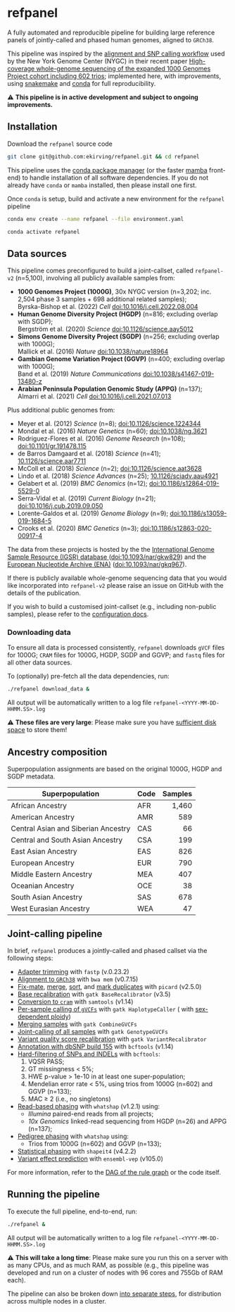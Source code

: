 # refpanel

A fully automated and reproducible pipeline for building large reference panels of jointly-called and phased human
genomes, aligned to `GRCh38`.

This pipeline was inspired by the [alignment and SNP calling workflow](
http://ftp.1000genomes.ebi.ac.uk/vol1/ftp/data_collections/1000G_2504_high_coverage/20190405_NYGC_b38_pipeline_description.pdf)
used by the New York Genome Center (NYGC) in their recent paper [High-coverage whole-genome sequencing of the expanded 
1000 Genomes Project cohort including 602 trios](
https://doi.org/10.1016/j.cell.2022.08.004); implemented here, with improvements,
using [snakemake](https://snakemake.readthedocs.io/en/stable/) and
[conda](https://docs.conda.io/projects/conda/en/latest/) for full reproducibility.

:warning: **This pipeline is in active development and subject to ongoing improvements.**

## Installation

Download the `refpanel` source code

```bash
git clone git@github.com:ekirving/refpanel.git && cd refpanel
```

This pipeline uses the [conda package manager](https://docs.conda.io/projects/conda/en/latest/index.html) (or the
faster [mamba](https://mamba.readthedocs.io/en/latest/index.html) front-end) to handle installation of all software
dependencies. If you do not already have `conda` or `mamba` installed, then please install one first.

Once `conda` is setup, build and activate a new environment for the `refpanel` pipeline

```bash
conda env create --name refpanel --file environment.yaml
```

```bash
conda activate refpanel
```

## Data sources

This pipeline comes preconfigured to build a joint-callset, called `refpanel-v2` (n=5,100), involving all publicly 
available samples from:

* **1000 Genomes Project (1000G)**, 30x NYGC version (n=3,202; inc. 2,504 phase 3 samples + 698 additional related samples); \
  Byrska-Bishop et al. (2022) *Cell* [doi:10.1016/j.cell.2022.08.004](https://doi.org/10.1016/j.cell.2022.08.004)
* **Human Genome Diversity Project (HGDP)** (n=816; excluding overlap with SGDP); \
  Bergström et al. (2020) *Science* [doi:10.1126/science.aay5012](https://doi.org/10.1126/science.aay5012)
* **Simons Genome Diversity Project (SGDP)** (n=256; excluding overlap with 1000G); \
  Mallick et al. (2016) *Nature* [doi:10.1038/nature18964](https://doi.org/10.1038/nature18964)
* **Gambian Genome Variation Project (GGVP)** (n=400; excluding overlap with 1000G); \
  Band et al. (2019) *Nature Communications* [doi:10.1038/s41467-019-13480-z](https://doi.org/10.1038/s41467-019-13480-z)
* **Arabian Peninsula Population Genomic Study (APPG)**  (n=137); \
  Almarri et al. (2021) *Cell* [doi:10.1016/j.cell.2021.07.013](https://doi.org/10.1016/j.cell.2021.07.013)

Plus additional public genomes from:
* Meyer et al. (2012) *Science* (n=8); [doi:10.1126/science.1224344](https://doi.org/10.1126/science.1224344)
* Mondal et al. (2016) *Nature Genetics* (n=60); [doi:10.1038/ng.3621](https://doi.org/10.1038/ng.3621)
* Rodriguez-Flores et al. (2016) *Genome Research* (n=108); [doi:10.1101/gr.191478.115](https://doi.org/10.1101/gr.191478.115)
* de Barros Damgaard et al. (2018) *Science* (n=41); [10.1126/science.aar7711](https://doi.org/10.1126/science.aar7711)
* McColl et al. (2018) *Science* (n=2); [doi:10.1126/science.aat3628](https://doi.org/10.1126/science.aat3628)
* Lindo et al. (2018) *Science Advances* (n=25); [10.1126/sciadv.aau4921](https://doi.org/10.1126/sciadv.aau4921)
* Gelabert et al. (2019) *BMC Genomics* (n=12); [doi:10.1186/s12864-019-5529-0](https://doi.org/10.1186/s12864-019-5529-0)
* Serra-Vidal et al. (2019) *Current Biology* (n=21); [doi:10.1016/j.cub.2019.09.050](https://doi.org/10.1016/j.cub.2019.09.050)
* Lorente-Galdos et al. (2019) *Genome Biology* (n=9); [doi:10.1186/s13059-019-1684-5](https://doi.org/10.1186/s13059-019-1684-5)
* Crooks et al. (2020) *BMC Genetics* (n=3); [doi:10.1186/s12863-020-00917-4](https://doi.org/10.1186/s12863-020-00917-4)

The data from these projects is hosted by the
the [International Genome Sample Resource (IGSR) database ](https://www.internationalgenome.org/)
([doi:10.1093/nar/gkw829](https://doi.org/10.1093/nar/gkw829)) and the [European Nucleotide Archive (ENA)](
https://www.ebi.ac.uk/ena/browser/home) ([doi:10.1093/nar/gkq967](https://doi.org/10.1093/nar/gkq967)).

If there is publicly available whole-genome sequencing data that you would like incorporated into `refpanel-v2` please
raise an issue on GitHub with the details of the publication.

If you wish to build a customised joint-callset (e.g., including non-public samples), please refer to
the [configuration docs](docs/config.md).

### Downloading data

To ensure all data is processed consistently, `refpanel` downloads `gVCF` files for 1000G; `CRAM` files for 1000G, HGDP, 
SGDP and GGVP;  and `fastq` files for all other data sources.

To (optionally) pre-fetch all the data dependencies, run:

```bash
./refpanel download_data &
```

All output will be automatically written to a log file `refpanel-<YYYY-MM-DD-HHMM.SS>.log` 

:warning: **These files are very large**: Please make sure you have [sufficient disk space](docs/diskspace.md) to store
them!

## Ancestry composition

Superpopulation assignments are based on the original 1000G, HGDP and SGDP metadata.

| Superpopulation                     | Code | Samples |
|-------------------------------------|------|--------:|
| African Ancestry                    | AFR  |   1,460 |
| American Ancestry                   | AMR  |     589 |
| Central Asian and Siberian Ancestry | CAS  |      66 |
| Central and South Asian Ancestry    | CSA  |     199 |
| East Asian Ancestry                 | EAS  |     826 |
| European Ancestry                   | EUR  |     790 |
| Middle Eastern Ancestry             | MEA  |     407 |
| Oceanian Ancestry                   | OCE  |      38 |
| South Asian Ancestry                | SAS  |     678 |
| West Eurasian Ancestry              | WEA  |      47 |

## Joint-calling pipeline

In brief, `refpanel` produces a jointly-called and phased callset via the following steps:

* [Adapter trimming](rules/02-align.smk) with `fastp` (v.0.23.2)
* [Alignment to `GRCh38`](rules/02-align.smk) with `bwa mem` (v0.7.15)
* [Fix-mate](rules/02-align.smk), [merge](rules/02-align.smk), [sort](rules/02-align.smk),
  and [mark duplicates](rules/02-align.smk) with `picard` (v2.5.0)
* [Base recalibration](rules/02-align.smk) with `gatk BaseRecalibrator` (v3.5)
* [Conversion to `cram`](rules/02-align.smk) with `samtools` (v1.14)
* [Per-sample calling of `gVCFs`](rules/04-call.smk) with `gatk HaplotypeCaller` (
  with [sex-dependent ploidy](https://ftp.1000genomes.ebi.ac.uk/vol1/ftp/data_collections/1000G_2504_high_coverage/working/20190425_NYGC_GATK/raw_calls_updated/README_2021November05_NYGCrawcalls_updated.docx))
* [Merging samples](rules/05-merge-samples.smk) with `gatk CombineGVCFs`
* [Joint-calling of all samples](rules/06-joint-call.smk) with `gatk GenotypeGVCFs`
* [Variant quality score recalibration](rules/06-joint-call.smk) with `gatk VariantRecalibrator`
* [Annotation with dbSNP build 155](rules/06-joint-call.smk) with `bcftools` (v1.14)
* [Hard-filtering of SNPs and INDELs](rules/06-joint-call.smk) with `bcftools`:
    1) VQSR PASS;
    2) GT missingness < 5%;
    3) HWE p-value > 1e-10 in at least one super-population;
    4) Mendelian error rate < 5%, using trios from 1000G (n=602) and GGVP (n=133);
    5) MAC ≥ 2 (i.e., no singletons)
* [Read-based phasing](rules/07-phase-reads.smk) with `whatshap` (v1.2.1) using:
    * _Illumina_ paired-end reads from all projects;
    * _10x Genomics_ linked-read sequencing from HGDP (n=26) and APPG (n=137);
* [Pedigree phasing](rules/08-phase-trios.smk) with `whatshap` using:
    * Trios from 1000G (n=602) and GGVP (n=133);
* [Statistical phasing](rules/09-phase-stat.smk) with `shapeit4` (v4.2.2)
* [Variant effect prediction](rules/10-ensembl-vep.smk) with `ensembl-vep` (v105.0)

For more information, refer to the [DAG of the rule graph](docs/rulegraph.pdf) or the code itself.

## Running the pipeline

To execute the full pipeline, end-to-end, run:

```bash
./refpanel &
```

All output will be automatically written to a log file `refpanel-<YYYY-MM-DD-HHMM.SS>.log`

:warning: **This will take a long time**: Please make sure you run this on a server with as many CPUs, and as much RAM,
as possible (e.g., this pipeline was developed and run on a cluster of nodes with 96 cores and 755Gb of RAM each).

The pipeline can also be broken down [into separate steps](docs/steps.md), for distribution across multiple nodes in a
cluster.